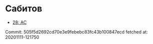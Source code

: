 # Сабитов
- [28: AC](28.md)

Commit: 505f5d2692cd70e3e9febebc83fc43b100847ecd
 fetched at: 20201111-121750
